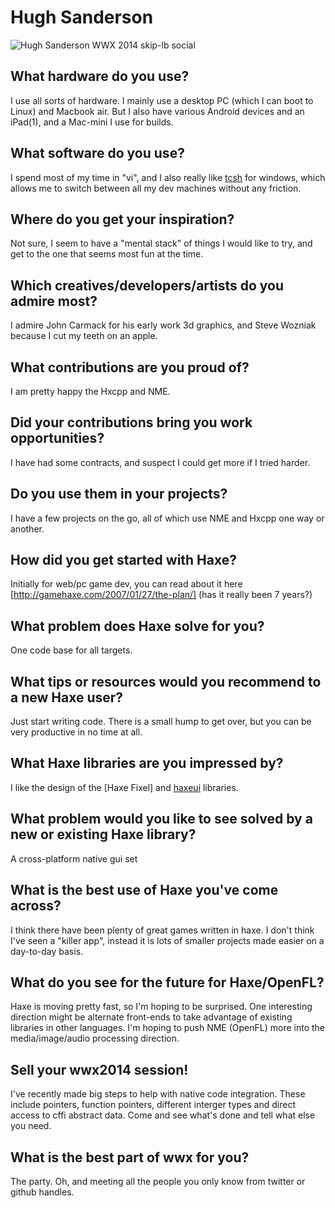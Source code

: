 [_template]: ../../interview.html
[_author]: https://twitter.com/gamehaxe "@gamehaxe"

# Hugh Sanderson

![Hugh Sanderson WWX 2014 skip-lb social](/img/hugh_sanderson_wwx_2012_3.jpg "Hugh Sanderson")

## What hardware do you use?

I use all sorts of hardware.  I mainly use a desktop PC (which I can boot to Linux) and Macbook air.  But I also have various Android devices and an iPad(1), and a Mac-mini I use for builds.


## What software do you use?

I spend most of my time in "vi", and I also really like [tcsh] for windows, which allows me to switch between all my dev machines without any friction.


## Where do you get your inspiration?

Not sure, I seem to have a "mental stack" of things I would like to try, and get to the one that seems most fun at the time.


## Which creatives/developers/artists do you admire most?

I admire John Carmack for his early work 3d graphics, and Steve Wozniak because I cut my teeth on an apple.


## What contributions are you proud of?

I am pretty happy the Hxcpp and NME.


## Did your contributions bring you work opportunities?

I have had some contracts, and suspect I could get more if I tried harder.


## Do you use them in your projects?

I have a few projects on the go, all of which use NME and Hxcpp one way or another.


## How did you get started with Haxe?

Initially for web/pc game dev, you can read about it here [http://gamehaxe.com/2007/01/27/the-plan/] (has it really been 7 years?)


## What problem does Haxe solve for you?

One code base for all targets.


## What tips or resources would you recommend to a new Haxe user?

Just start writing code.  There is a small hump to get over, but you can be very productive in no time at all.

## What Haxe libraries are you impressed by?

I like the design of the [Haxe Fixel] and [haxeui] libraries.

## What problem would you like to see solved by a new or existing Haxe library?

A cross-platform native gui set

## What is the best use of Haxe you've come across?

I think there have been plenty of great games written in haxe.  I don't think I've seen a "killer app", instead it is lots of smaller projects made easier on a day-to-day basis.

## What do you see for the future for Haxe/OpenFL?

Haxe is moving pretty fast, so I'm hoping to be surprised.  One interesting direction might be alternate front-ends to take advantage of existing libraries in other languages.
I'm hoping to push NME (OpenFL) more into the media/image/audio processing direction.


## Sell your wwx2014 session!

I've recently made big steps to help with native code integration.  These include pointers, function pointers, different interger types and direct access to cffi abstract data.  Come and see what's done and tell what else you need.


## What is the best part of wwx for you?

The party.  Oh, and meeting all the people you only know from twitter or github handles.

[tcsh]: https://en.wikipedia.org/wiki/Tcsh "tcsh on Wikipedia"
[http://gamehaxe.com/2007/01/27/the-plan/]: http://gamehaxe.com/2007/01/27/the-plan/ "The Plan | GameHaxe"
[haxe flixel]: http://haxeflixel.com/ "HaxeFlixel"
[haxeui]: http://haxeui.org/ "Rich cross-platform user interfaces  | HaxeUI"